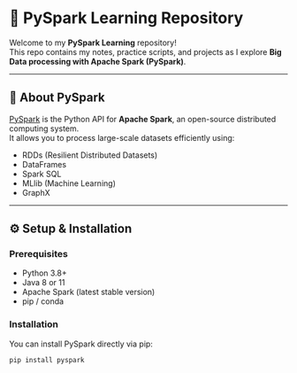 # 🚀 PySpark Learning Repository

Welcome to my **PySpark Learning** repository!  
This repo contains my notes, practice scripts, and projects as I explore **Big Data processing with Apache Spark (PySpark)**.

---

## 📌 About PySpark
[PySpark](https://spark.apache.org/docs/latest/api/python/) is the Python API for **Apache Spark**, an open-source distributed computing system.  
It allows you to process large-scale datasets efficiently using:
- RDDs (Resilient Distributed Datasets)
- DataFrames
- Spark SQL
- MLlib (Machine Learning)
- GraphX

---

## ⚙️ Setup & Installation

### Prerequisites
- Python 3.8+
- Java 8 or 11
- Apache Spark (latest stable version)
- pip / conda

### Installation
You can install PySpark directly via pip:
```bash
pip install pyspark
